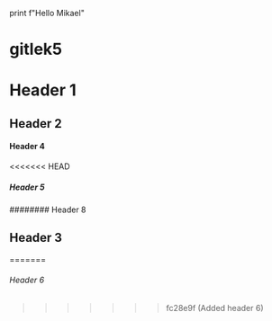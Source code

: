 print f"Hello Mikael"

# gitlek5

# Header 1

## Header 2

#### Header 4

<<<<<<< HEAD
##### Header 5

######## Header 8

## Header 3
=======
###### Header 6
>>>>>>> fc28e9f (Added header 6)
